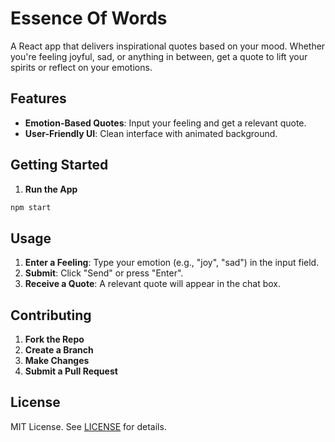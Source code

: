 # Essence Of Words

A React app that delivers inspirational quotes based on your mood. Whether you're feeling joyful, sad, or anything in between, get a quote to lift your spirits or reflect on your emotions.

## Features

- **Emotion-Based Quotes**: Input your feeling and get a relevant quote.
- **User-Friendly UI**: Clean interface with animated background.

## Getting Started

1.  **Run the App**

   ```bash
   npm start
   ```

## Usage

1. **Enter a Feeling**: Type your emotion (e.g., "joy", "sad") in the input field.
2. **Submit**: Click "Send" or press "Enter".
3. **Receive a Quote**: A relevant quote will appear in the chat box.


## Contributing

1. **Fork the Repo**
2. **Create a Branch**
3. **Make Changes**
4. **Submit a Pull Request**

## License

MIT License. See [LICENSE](LICENSE) for details.

